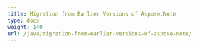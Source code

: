 ```yaml
---
title: Migration from Earlier Versions of Aspose.Note
type: docs
weight: 140
url: /java/migration-from-earlier-versions-of-aspose-note/
---
```



